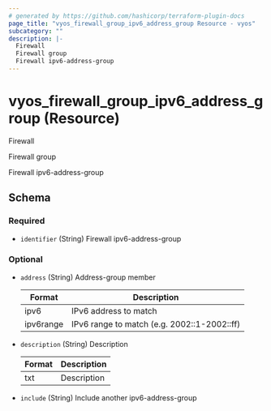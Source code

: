 ```yaml
---
# generated by https://github.com/hashicorp/terraform-plugin-docs
page_title: "vyos_firewall_group_ipv6_address_group Resource - vyos"
subcategory: ""
description: |-
  Firewall
  Firewall group
  Firewall ipv6-address-group
---
```


# vyos_firewall_group_ipv6_address_group (Resource)

Firewall

Firewall group

Firewall ipv6-address-group



<!-- schema generated by tfplugindocs -->
## Schema

### Required

- `identifier` (String) Firewall ipv6-address-group

### Optional

- `address` (String) Address-group member

    |  Format  |  Description  |
    |----------|---------------|
    |  ipv6  |  IPv6 address to match  |
    |  ipv6range  |  IPv6 range to match (e.g. 2002::1-2002::ff)  |
- `description` (String) Description

    |  Format  |  Description  |
    |----------|---------------|
    |  txt  |  Description  |
- `include` (String) Include another ipv6-address-group
